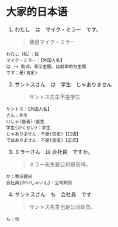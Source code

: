 # 大家的日本语

1. わたし　は　マイク・ミラー　です。

   > 我是マイク・ミラー

```
わたし（私）：我
マイク・ミラー：【外国人名】
は -> 助词，表示主题。は前面的为主题
です：是(肯定)
```

2. サントスさん　は　学生　じゃありません

   > サントス先生不是学生

```
サントス：【外国人名】
さん：先生
いしゃ(医者):医生
学生{がくせい}：学生
じゃありません：不是(否定)【口语】
ではありません：不是(否定)【正式】
```

3. ミラーさん　は 会社員　ですか。

   > ミラー先生是公司职员吗。

```
か：表示疑问
会社員{かいしゃいん}：公司职员
```

4. サントスさん　も　会社員　です

   > サントス先生也是公司职员。

```
も：也
```

